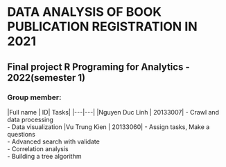 # DATA ANALYSIS OF BOOK PUBLICATION REGISTRATION IN 2021

## Final project R Programing for Analytics - 2022(semester 1)

### Group member:
|Full name | ID| Tasks|
|---|---|
|Nguyen Duc Linh | 20133007| - Crawl and data processing <br> - Data visualization
|Vu Trung Kien | 20133060| - Assign tasks, Make a questions <br> - Advanced search with validate <br> - Correlation analysis <br> - Building a tree algorithm

